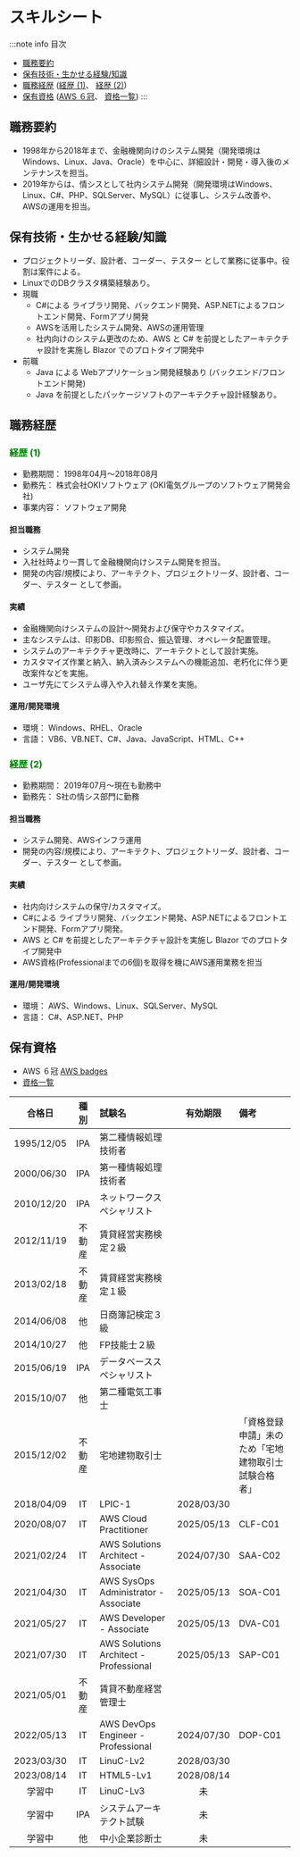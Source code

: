 # スキルシート
:::note info
目次
- [職務要約](#職務要約)
- [保有技術・生かせる経験/知識](#保有技術・生かせる経験/知識)
- [職務経歴](#職務経歴) ([経歴 (1)](#経歴-(1))、 [経歴 (2)](#経歴-(2)))
- [保有資格](#保有資格) ([AWS ６冠](https://www.credly.com/users/tomokuni-sekiya/badges)、  [資格一覧](https://1drv.ms/x/s!AhO5VeFzguBkgZVR9KpNu_DoO_I07w?e=JndUzP))
:::

## 職務要約
- 1998年から2018年まで、金融機関向けのシステム開発（開発環境はWindows、Linux、Java、Oracle）を中心に、詳細設計・開発・導入後のメンテナンスを担当。
- 2019年からは、情シスとして社内システム開発（開発環境はWindows、Linux、C#、PHP、SQLServer、MySQL）に従事し、システム改善や、AWSの運用を担当。


## 保有技術・生かせる経験/知識
- プロジェクトリーダ、設計者、コーダー、テスター として業務に従事中。役割は案件による。
- LinuxでのDBクラスタ構築経験あり。
- 現職
  - C#による ライブラリ開発、バックエンド開発、ASP.NETによるフロントエンド開発、Formアプリ開発
  - AWSを活用したシステム開発、AWSの運用管理
  - 社内向けのシステム更改のため、AWS と C# を前提としたアーキテクチャ設計を実施し Blazor でのプロトタイプ開発中
- 前職
  - Java による Webアプリケーション開発経験あり (バックエンド/フロントエンド開発)
  - Java を前提としたパッケージソフトのアーキテクチャ設計経験あり。

## 職務経歴
### <font color="Green">経歴 (1)</font>
- 勤務期間： 1998年04月～2018年08月
- 勤務先： 株式会社OKIソフトウェア (OKI電気グループのソフトウェア開発会社)
- 事業内容： ソフトウェア開発
#### 担当職務
- システム開発 
- 入社社時より一貫して金融機関向けシステム開発を担当。
- 開発の内容/規模により、アーキテクト、プロジェクトリーダ、設計者、コーダー、テスター として参画。 
#### 実績 
- 金融機関向けシステムの設計～開発および保守やカスタマイズ。
- 主なシステムは、印影DB、印影照合、振込管理、オペレータ配置管理。
- システムのアーキテクチャ更改時に、アーキテクトとして設計実施。
- カスタマイズ作業と納入、納入済みシステムへの機能追加、老朽化に伴う更改案件などを実施。 
- ユーザ先にてシステム導入や入れ替え作業を実施。 
#### 運用/開発環境 
- 環境： Windows、RHEL、Oracle 
- 言語： VB6、VB.NET、C#、Java、JavaScript、HTML、C++ 


### <font color="Green">経歴 (2)</font>
- 勤務期間： 2019年07月～現在も勤務中
- 勤務先： S社の情シス部門に勤務
#### 担当職務
- システム開発、AWSインフラ運用
- 開発の内容/規模により、アーキテクト、プロジェクトリーダ、設計者、コーダー、テスター として参画。 
#### 実績
- 社内向けシステムの保守/カスタマイズ。
- C#による ライブラリ開発、バックエンド開発、ASP.NETによるフロントエンド開発、Formアプリ開発。
- AWS と C# を前提としたアーキテクチャ設計を実施し Blazor でのプロトタイプ開発中
- AWS資格(Professionalまでの6個)を取得を機にAWS運用業務を担当
#### 運用/開発環境
- 環境： AWS、Windows、Linux、SQLServer、MySQL 
- 言語： C#、ASP.NET、PHP


## 保有資格
- AWS ６冠 [AWS badges](https://www.credly.com/users/tomokuni-sekiya/badges)
- [資格一覧](https://1drv.ms/x/s!AhO5VeFzguBkgZVR9KpNu_DoO_I07w?e=JndUzP)  

|合格日|種別|試験名|有効期限|備考|
|:--:|:--:|:--|:--:|:--|
|1995/12/05|IPA|第二種情報処理技術者|||
|2000/06/30|IPA|第一種情報処理技術者|||
|2010/12/20|IPA|ネットワークスペシャリスト||
|2012/11/19|不動産|賃貸経営実務検定２級|||
|2013/02/18|不動産|賃貸経営実務検定１級|||
|2014/06/08|他|日商簿記検定３級|||
|2014/10/27|他|FP技能士２級|||
|2015/06/19|IPA|データベーススペシャリスト|||
|2015/10/07|他|第二種電気工事士|||
|2015/12/02|不動産|宅地建物取引士||「資格登録申請」未のため「宅地建物取引士試験合格者」|
|2018/04/09|IT|LPIC-1|2028/03/30||
|2020/08/07|IT|AWS Cloud Practitioner|2025/05/13|CLF-C01|
|2021/02/24|IT|AWS Solutions Architect - Associate|2024/07/30|SAA-C02|
|2021/04/30|IT|AWS SysOps Administrator - Associate|2025/05/13|SOA-C01|
|2021/05/27|IT|AWS Developer - Associate|2025/05/13|DVA-C01|
|2021/07/30|IT|AWS Solutions Architect - Professional|2025/05/13|SAP-C01|
|2021/05/01|不動産|賃貸不動産経営管理士||
|2022/05/13|IT|AWS DevOps Engineer - Professional|2024/07/30|DOP-C01|
|2023/03/30|IT|LinuC-Lv2|2028/03/30||
|2023/08/14|IT|HTML5-Lv1|2028/08/14||
|学習中|IT|LinuC-Lv3|未||
|学習中|IPA|システムアーキテクト試験|未||
|学習中|他|中小企業診断士|未||

